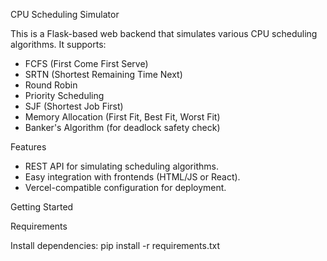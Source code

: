 CPU Scheduling Simulator

This is a Flask-based web backend that simulates various CPU scheduling algorithms. It supports:

- FCFS (First Come First Serve)
- SRTN (Shortest Remaining Time Next)
- Round Robin
- Priority Scheduling
- SJF (Shortest Job First)
- Memory Allocation (First Fit, Best Fit, Worst Fit)
- Banker's Algorithm (for deadlock safety check)

 Features

- REST API for simulating scheduling algorithms.
- Easy integration with frontends (HTML/JS or React).
- Vercel-compatible configuration for deployment.

 Getting Started

 Requirements

Install dependencies:
pip install -r requirements.txt
